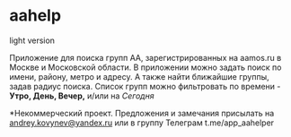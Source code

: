 # aahelp
 light version

 Приложение для поиска групп АА, зарегистрированных на aamos.ru в Москве и Московской области.
 В приложении можно задать поиск по имени, району, метро и адресу. А также найти ближайшие группы, задав радиус поиска.
 Список групп можно фильтровать по времени - **Утро, День, Вечер,** и/или на _Сегодня_
 
*Некоммерческий проект. Предложения и замечания присылать на andrey.kovynev@yandex.ru или в группу Телеграм t.me/app_aahelper
